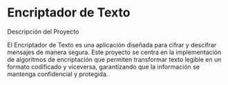 <h1>Encriptador de Texto </h1>

Descripción del Proyecto

El Encriptador de Texto es una aplicación diseñada para cifrar y descifrar mensajes de manera segura.
Este proyecto se centra en la implementación de algoritmos de encriptación que permiten transformar 
texto legible en un formato codificado y viceversa, garantizando que la información se mantenga
confidencial y protegida.
